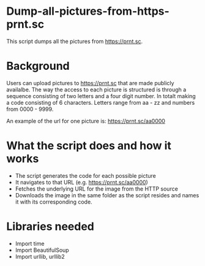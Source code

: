 # Dump-all-pictures-from-https-prnt.sc
This script dumps all the pictures from https://prnt.sc.

# Background
Users can upload pictures to https://prnt.sc that are made publicly availalbe. The way the access to each picture is structured is through 
a sequence consisting of two letters and a four digit number. In totalt making a code consisting of 6 characters. Letters range from aa - zz and numbers from 0000 - 9999.

An example of the url for one picture is: https://prnt.sc/aa0000

# What the script does and how it works
- The script generates the code for each possible picture
- It navigates to that URL (e.g. https://prnt.sc/aa0000)
- Fetches the underlying URL for the image from the HTTP source
- Downloads the image in the same folder as the script resides and names it with its corresponding code.

# Libraries needed
- Import time
- Import BeautifulSoup
- Import urllib, urllib2 

